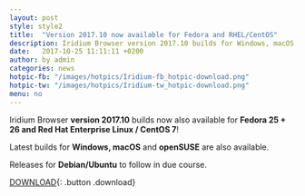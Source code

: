 ```yaml
---
layout: post
style: style2
title:  "Version 2017.10 now available for Fedora and RHEL/CentOS"
description: Iridium Browser version 2017.10 builds for Windows, macOS, openSUSE Leap 42.2/42.3/Tumbleweed, Fedora 25/26 and RHEL/CentOS 7 now available! Releases for Debian/Ubuntu to follow.
date:   2017-10-25 11:11:11 +0200
author:	by admin
categories: news
hotpic-fb: "/images/hotpics/Iridium-fb_hotpic-download.png"
hotpic-tw: "/images/hotpics/Iridium-tw_hotpic-download.png"
menu: no
---
```


Iridium Browser **version 2017.10** builds now also available for  **Fedora 25 + 26 and Red Hat Enterprise Linux / CentOS 7**!
<!--break-->
Latest builds for **Windows, macOS** and **openSUSE** are also available.

Releases for **Debian/Ubuntu** to follow in due course.

[DOWNLOAD](/downloads/index.html "download Iridium Browser"){: .button .download}

